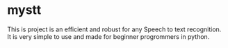 # mystt
This is project is an efficient and robust for any Speech to text recognition. It is very simple to use and made for beginner progrommers in python.
